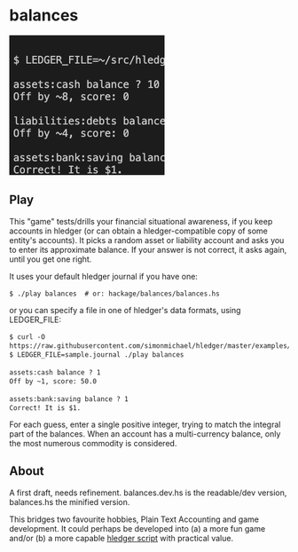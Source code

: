 # balances

![](balances.png)

## Play

This "game" tests/drills your financial situational awareness,
if you keep accounts in hledger (or can obtain a hledger-compatible
copy of some entity's accounts). It picks a random asset or liability account
and asks you to enter its approximate balance.
If your answer is not correct, it asks again, until you get one right.

It uses your default hledger journal if you have one:
```
$ ./play balances  # or: hackage/balances/balances.hs
```

or you can specify a file in one of hledger's data formats, using LEDGER_FILE:
```
$ curl -O https://raw.githubusercontent.com/simonmichael/hledger/master/examples/sample.journal
$ LEDGER_FILE=sample.journal ./play balances

assets:cash balance ? 1
Off by ~1, score: 50.0

assets:bank:saving balance ? 1
Correct! It is $1.
```

For each guess, enter a single positive integer, trying to match the integral
part of the balances. When an account has a multi-currency balance, only
the most numerous commodity is considered.

## About

A first draft, needs refinement. 
balances.dev.hs is the readable/dev version, balances.hs the minified version.

This bridges two favourite hobbies, Plain Text Accounting and game development. 
It could perhaps be developed into (a) a more fun game and/or (b) a more capable
[hledger script](https://hledger.org/scripts.html) with practical value.
